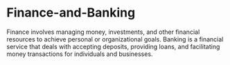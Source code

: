 # Finance-and-Banking
Finance involves managing money, investments, and other financial resources to achieve personal or organizational goals.  Banking is a financial service that deals with accepting deposits, providing loans, and facilitating money transactions for individuals and businesses.
